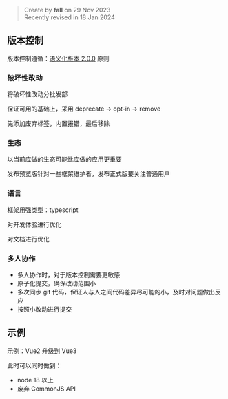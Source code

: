 > Create by **fall** on 29 Nov 2023<br/>
> Recently revised in 18 Jan 2024

## 版本控制

版本控制遵循：[语义化版本 2.0.0](https://semver.org/lang/zh-CN/) 原则

### 破坏性改动

将破坏性改动分批发部

保证可用的基础上，采用 deprecate -> opt-in -> remove

先添加废弃标签，内置报错，最后移除

### 生态

以当前库做的生态可能比库做的应用更重要

发布预览版针对一些框架维护者，发布正式版要关注普通用户

### 语言

框架用强类型：typescript

对开发体验进行优化

对文档进行优化

### 多人协作

- 多人协作时，对于版本控制需要更敏感
- 原子化提交，确保改动范围小
- 多次同步 git 代码，保证人与人之间代码差异尽可能的小，及时对问题做出反应
- 按照小改动进行提交



## 示例

示例：Vue2 升级到 Vue3

此时可以同时做到：

- node 18 以上
- 废弃 CommonJS API